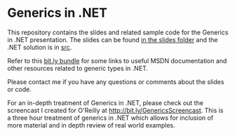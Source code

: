 Generics in .NET
========================

This repository contains the slides and related sample code for the Generics in .NET presentation.  The slides can be found [in the slides folder](./slides) and the .NET solution is in [src](./src).

Refer to this [bit.ly bundle]( http://bit.ly/GEN-Bundle) for some links to useful MSDN documentation and other resources related to generic types in .NET.

Please contact me if you have any questions or comments about the slides or code. 

For an in-depth treatment of Generics in .NET, please check out the screencast I created for O'Reilly at http://bit.ly/GenericsScreencast.  This is a three hour treatment of generics in .NET which allows for inclusion of more material and in depth review of real world examples.

